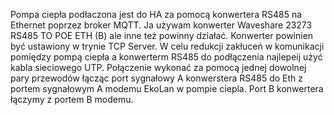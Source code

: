 Pompa ciepła podłaczona jest do HA za pomocą konwertera RS485 na Ethernet poprzez broker MQTT. Ja używam konwerter Waveshare 23273 RS485 TO POE ETH (B) ale inne też powinny działać. Konwerter powinien być ustawiony w trynie TCP Server. W celu redukcji zakłuceń w komunikacji pomiędzy pompą ciepła a konwerterm RS485 do podłączenia najlepeij użyć kabla sieciowego UTP. Połączenie wykonać za pomocą jednej dowolnej pary przewodów łącząc port sygnałowy A konwerstera RS485 do Eth z portem sygnałowym A modemu EkoLan w pompie ciepla. Port B konwertera łączymy z portem B modemu.
